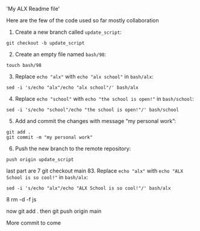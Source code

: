 'My ALX Readme file'
  
Here are the few of the code used so far mostly collaboration

1. Create a new branch called `update_script`:
```shell
git checkout -b update_script
```

2. Create an empty file named `bash/98`:
```shell
touch bash/98
```

3. Replace `echo "alx"` with `echo "alx school"` in `bash/alx`:
```shell
sed -i 's/echo "alx"/echo "alx school"/' bash/alx
```

4. Replace `echo "school"` with `echo "the school is open!"` in `bash/school`:
```shell
sed -i 's/echo "school"/echo "the school is open!"/' bash/school
```

5. Add and commit the changes with message “my personal work”:
```shell
git add .
git commit -m "my personal work"
```

6. Push the new branch to the remote repository:
```shell
push origin update_script
```

last part are 
7 git checkout main
83. Replace `echo "alx"` with `echo "ALX School is so cool!"` in `bash/alx`:
```shell
sed -i 's/echo "alx"/echo "ALX School is so cool!"/' bash/alx
```
8  rm -d -f js

now git add .
then git push origin main 

More commit to come
